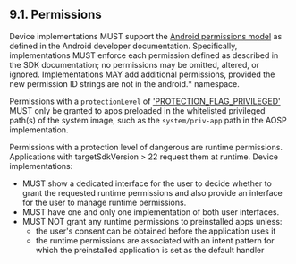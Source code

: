 ## 9.1\. Permissions

Device implementations MUST support the
[Android permissions model](http://developer.android.com/guide/topics/security/permissions.html) as
defined in the Android developer documentation. Specifically, implementations
MUST enforce each permission defined as described in the SDK documentation; no
permissions may be omitted, altered, or ignored. Implementations MAY add
additional permissions, provided the new permission ID strings are not in the
android.\* namespace.

Permissions with a `protectionLevel` of ['PROTECTION_FLAG_PRIVILEGED'](https://developer.android.com/reference/android/content/pm/PermissionInfo.html#PROTECTION_FLAG_PRIVILEGED)
MUST only be granted to apps preloaded in the whitelisted privileged path(s)
of the system image, such as the `system/priv-app` path in the AOSP
implementation.

Permissions with a protection level of dangerous are runtime permissions.
Applications with targetSdkVersion > 22 request them at runtime. Device
implementations:

*   MUST show a dedicated interface for the user to decide whether to grant the
requested runtime permissions and also provide an interface for the user to
manage runtime permissions.
*   MUST have one and only one implementation of both user interfaces.
*   MUST NOT grant any runtime permissions to preinstalled apps unless:
    *   the user's consent can be obtained before the application uses it
    *   the runtime permissions are associated with an intent pattern for which
the preinstalled application is set as the default handler

